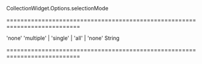 <!--id-->CollectionWidget.Options.selectionMode<!--/id-->
===========================================================================
<!--hidden--><!--/hidden-->
<!--default-->'none'<!--/default-->
<!--acceptValues-->'multiple' | 'single' | 'all' | 'none'<!--/acceptValues-->
<!--type-->String<!--/type-->
===========================================================================

<!--shortDescription-->

<!--/shortDescription-->

<!--fullDescription-->

<!--/fullDescription-->